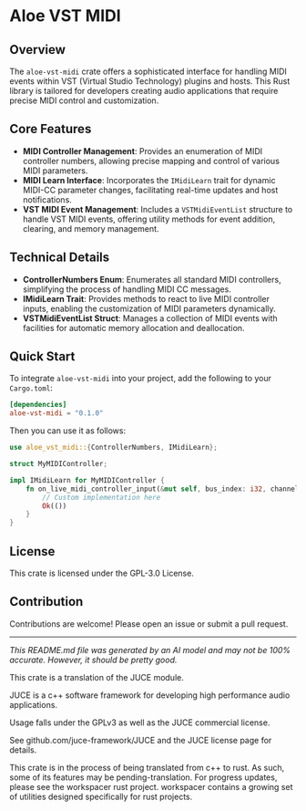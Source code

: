 # Aloe VST MIDI

## Overview

The `aloe-vst-midi` crate offers a sophisticated interface for handling MIDI events within VST (Virtual Studio Technology) plugins and hosts. This Rust library is tailored for developers creating audio applications that require precise MIDI control and customization.

## Core Features

- **MIDI Controller Management**: Provides an enumeration of MIDI controller numbers, allowing precise mapping and control of various MIDI parameters.
- **MIDI Learn Interface**: Incorporates the `IMidiLearn` trait for dynamic MIDI-CC parameter changes, facilitating real-time updates and host notifications.
- **VST MIDI Event Management**: Includes a `VSTMidiEventList` structure to handle VST MIDI events, offering utility methods for event addition, clearing, and memory management.

## Technical Details

- **ControllerNumbers Enum**: Enumerates all standard MIDI controllers, simplifying the process of handling MIDI CC messages.
- **IMidiLearn Trait**: Provides methods to react to live MIDI controller inputs, enabling the customization of MIDI parameters dynamically.
- **VSTMidiEventList Struct**: Manages a collection of MIDI events with facilities for automatic memory allocation and deallocation.

## Quick Start

To integrate `aloe-vst-midi` into your project, add the following to your `Cargo.toml`:

```toml
[dependencies]
aloe-vst-midi = "0.1.0"
```

Then you can use it as follows:

```rust
use aloe_vst_midi::{ControllerNumbers, IMidiLearn};

struct MyMIDIController;

impl IMidiLearn for MyMIDIController {
    fn on_live_midi_controller_input(&mut self, bus_index: i32, channel: i16, midicc: ControllerNumbers) -> tresult {
        // Custom implementation here
        Ok(())
    }
}
```

## License

This crate is licensed under the GPL-3.0 License.

## Contribution

Contributions are welcome! Please open an issue or submit a pull request. 

---

*This README.md file was generated by an AI model and may not be 100% accurate. However, it should be pretty good.*

This crate is a translation of the JUCE module.

JUCE is a c++ software framework for developing high performance audio applications.

Usage falls under the GPLv3 as well as the JUCE commercial license.

See github.com/juce-framework/JUCE and the JUCE license page for details.

This crate is in the process of being translated from c++ to rust. As such, some of its features may be pending-translation. For progress updates, please see the workspacer rust project. workspacer contains a growing set of utilities designed specifically for rust projects.
